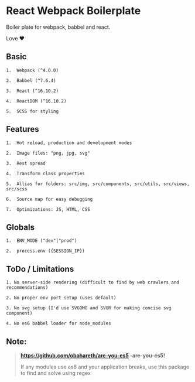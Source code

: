 # React Webpack Boilerplate
Boiler plate for webpack, babbel and react.

Love :heart:

## Basic
```
1.  Webpack (^4.0.0)

2.  Babbel (^7.6.4)

3.  React (^16.10.2) 
        
4.  ReactDOM (^16.10.2)

5.  SCSS for styling
```

## Features
```
1.  Hot reload, production and development modes

2.  Image files: "png, jpg, svg"

3.  Rest spread

4.  Transform class properties

5.  Allias for folders: src/img, src/components, src/utils, src/views, src/scss

6.  Source map for easy debugging

7.  Optimizations: JS, HTML, CSS

```

## Globals
```
1.  ENV_MODE ("dev"|"prod")

2.  process.env ({SESSION_IP})
```

## ToDo / Limitations
```
1. No server-side rendering (difficult to find by web crawlers and recommendations)

2. No proper env port setup (uses default)

3. No svg setup (I'd use SVGOMG and SVGR for making concise svg component)

4. No es6 babbel loader for node_modules 
```

## __Note:__
>**https://github.com/obahareth/are-you-es5 -are-you-es5!**
>
>If any modules use es6 and your application breaks, use this package to find and solve using regex